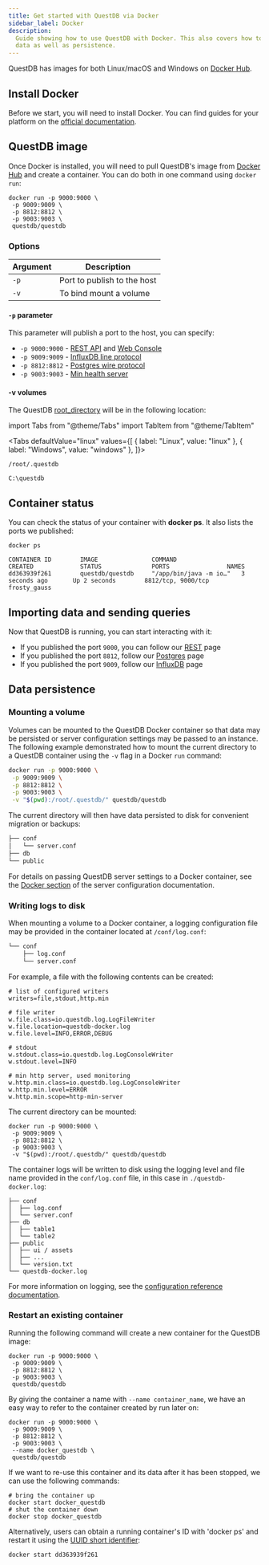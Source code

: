 ```yaml
---
title: Get started with QuestDB via Docker
sidebar_label: Docker
description:
  Guide showing how to use QuestDB with Docker. This also covers how to import
  data as well as persistence.
---
```


QuestDB has images for both Linux/macOS and Windows on
[Docker Hub]({@dockerUrl@}).

## Install Docker

Before we start, you will need to install Docker. You can find guides for your
platform on the [official documentation](https://docs.docker.com/get-docker/).

## QuestDB image

Once Docker is installed, you will need to pull QuestDB's image from
[Docker Hub]({@dockerUrl@}) and create a container. You can do both in one
command using `docker run`:

```shell
docker run -p 9000:9000 \
 -p 9009:9009 \
 -p 8812:8812 \
 -p 9003:9003 \
 questdb/questdb
```

### Options

| Argument | Description                 |
| -------- | --------------------------- |
| `-p`     | Port to publish to the host |
| `-v`     | To bind mount a volume      |

#### `-p` parameter

This parameter will publish a port to the host, you can specify:

- `-p 9000:9000` - [REST API](/docs/reference/api/rest/) and
  [Web Console](/docs/connect/web-console)
- `-p 9009:9009` - [InfluxDB line protocol](/docs/connect/ilp)
- `-p 8812:8812` - [Postgres wire protocol](/docs/connect/postgres)
- `-p 9003:9003` -
  [Min health server](/docs/reference/configuration/#minimal-http-server)

#### -v volumes

The QuestDB [root_directory](/docs/concept/root-directory-structure/) will be in
the following location:

<!-- prettier-ignore-start -->

import Tabs from "@theme/Tabs"
import TabItem from "@theme/TabItem"

<Tabs defaultValue="linux" values={[
  { label: "Linux", value: "linux" },
  { label: "Windows", value: "windows" },
]}>

<!-- prettier-ignore-end -->

<TabItem value="linux">


```shell
/root/.questdb
```

</TabItem>


<TabItem value="windows">


```shell
C:\questdb
```

</TabItem>


</Tabs>


## Container status

You can check the status of your container with **docker ps**. It also lists the
ports we published:

```shell
docker ps
```

```shell title="Result"
CONTAINER ID        IMAGE               COMMAND                  CREATED             STATUS              PORTS                NAMES
dd363939f261        questdb/questdb     "/app/bin/java -m io…"   3 seconds ago       Up 2 seconds        8812/tcp, 9000/tcp   frosty_gauss
```

## Importing data and sending queries

Now that QuestDB is running, you can start interacting with it:

- If you published the port `9000`, you can follow our
  [REST](/docs/reference/api/rest/) page
- If you published the port `8812`, follow our
  [Postgres](/docs/reference/api/postgres/) page
- If you published the port `9009`, follow our
  [InfluxDB](/docs/reference/api/ilp/overview/) page

## Data persistence

### Mounting a volume

Volumes can be mounted to the QuestDB Docker container so that data may be
persisted or server configuration settings may be passed to an instance. The
following example demonstrated how to mount the current directory to a QuestDB
container using the `-v` flag in a Docker `run` command:

```bash
docker run -p 9000:9000 \
 -p 9009:9009 \
 -p 8812:8812 \
 -p 9003:9003 \
 -v "$(pwd):/root/.questdb/" questdb/questdb
```

The current directory will then have data persisted to disk for convenient
migration or backups:

```bash title="Current directory contents"
├── conf
│   └── server.conf
├── db
└── public
```

For details on passing QuestDB server settings to a Docker container, see the
[Docker section](/docs/reference/configuration/#docker) of the server
configuration documentation.

### Writing logs to disk

When mounting a volume to a Docker container, a logging configuration file may
be provided in the container located at `/conf/log.conf`:

```bash title="Current directory contents"
└── conf
    ├── log.conf
    └── server.conf
```

For example, a file with the following contents can be created:

```shell title="./conf/log.conf"
# list of configured writers
writers=file,stdout,http.min

# file writer
w.file.class=io.questdb.log.LogFileWriter
w.file.location=questdb-docker.log
w.file.level=INFO,ERROR,DEBUG

# stdout
w.stdout.class=io.questdb.log.LogConsoleWriter
w.stdout.level=INFO

# min http server, used monitoring
w.http.min.class=io.questdb.log.LogConsoleWriter
w.http.min.level=ERROR
w.http.min.scope=http-min-server
```

The current directory can be mounted:

```shell title="Mounting the current directory to a QuestDB container"
docker run -p 9000:9000 \
 -p 9009:9009 \
 -p 8812:8812 \
 -p 9003:9003 \
 -v "$(pwd):/root/.questdb/" questdb/questdb
```

The container logs will be written to disk using the logging level and file name
provided in the `conf/log.conf` file, in this case in `./questdb-docker.log`:

```shell title="Current directory tree"
├── conf
│  ├── log.conf
│  └── server.conf
├── db
│  ├── table1
│  └── table2
├── public
│  ├── ui / assets
│  ├── ...
│  └── version.txt
└── questdb-docker.log
```

For more information on logging, see the
[configuration reference documentation](/docs/reference/configuration/#logging).

### Restart an existing container

Running the following command will create a new container for the QuestDB image:

```shell
docker run -p 9000:9000 \
 -p 9009:9009 \
 -p 8812:8812 \
 -p 9003:9003 \
 questdb/questdb
```

By giving the container a name with `--name container_name`, we have an easy way
to refer to the container created by run later on:

```shell
docker run -p 9000:9000 \
 -p 9009:9009 \
 -p 8812:8812 \
 -p 9003:9003 \
 --name docker_questdb \
 questdb/questdb
```

If we want to re-use this container and its data after it has been stopped, we
can use the following commands:

```shell
# bring the container up
docker start docker_questdb
# shut the container down
docker stop docker_questdb
```

Alternatively, users can obtain a running container's ID with 'docker ps' and
restart it using the
[UUID short identifier](https://docs.docker.com/engine/reference/run/#name---name):

```shell title="Starting a container by ID"
docker start dd363939f261
```
